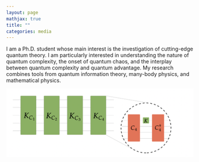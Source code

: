 ```yaml
---
layout: page
mathjax: true
title: ""
categories: media
---
```


I am a Ph.D. student whose main interest is the investigation of cutting-edge quantum theory. I am particularly interested in understanding the nature of quantum complexity, the onset of quantum chaos, and the interplay between quantum complexity and quantum advantage. My research combines tools from quantum information theory, many-body physics, and mathematical physics. 

![me](websiteprova1.jpg)




